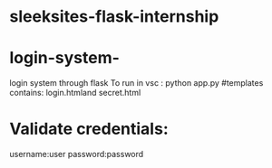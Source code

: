 # sleeksites-flask-internship
# login-system-
login system through flask
To run in vsc : python app.py
#templates contains:
login.htmland secret.html
# Validate credentials:
username:user
password:password
